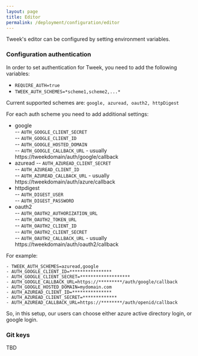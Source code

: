 ```yaml
---
layout: page
title: Editor
permalink: /deployment/configuration/editor
---
```


Tweek's editor can be configured by setting environment variables.

### Configuration authentication

In order to set authentication for Tweek, you need to add the following variables:
- ```REQUIRE_AUTH=true```
- ```TWEEK_AUTH_SCHEMES=*scheme1,scheme2,...*```

Current supported schemes are:
```google, azuread, oauth2, httpDigest```

For each auth scheme you need to add additional settings:
- google  
-- ```AUTH_GOOGLE_CLIENT_SECRET```  
-- ```AUTH_GOOGLE_CLIENT_ID```  
-- ```AUTH_GOOGLE_HOSTED_DOMAIN```  
-- ```AUTH_GOOGLE_CALLBACK_URL``` - usually https://tweekdomain/auth/google/callback  
- azuread
-- ```AUTH_AZUREAD_CLIENT_SECRET```  
-- ```AUTH_AZUREAD_CLIENT_ID```  
-- ```AUTH_AZUREAD_CALLBACK_URL``` - usually https://tweekdomain/auth/azure/callback  
- httpdigest  
-- ```AUTH_DIGEST_USER```  
-- ```AUTH_DIGEST_PASSWORD```
- oauth2  
-- ```AUTH_OAUTH2_AUTHORIZATION_URL```  
-- ```AUTH_OAUTH2_TOKEN_URL```  
-- ```AUTH_OAUTH2_CLIENT_ID```  
-- ```AUTH_OAUTH2_CLIENT_SECRET```  
-- ```AUTH_OAUTH2_CALLBACK_URL```  - usually https://tweekdomain/auth/oauth2/callback

For example:
```
- TWEEK_AUTH_SCHEMES=azuread,google 
- AUTH_GOOGLE_CLIENT_ID=****************
- AUTH_GOOGLE_CLIENT_SECRET=*******************
- AUTH_GOOGLE_CALLBACK_URL=https://*********/auth/google/callback 
- AUTH_GOOGLE_HOSTED_DOMAIN=mydomain.com
- AUTH_AZUREAD_CLIENT_ID=***************
- AUTH_AZUREAD_CLIENT_SECRET=*************
- AUTH_AZUREAD_CALLBACK_URL=https://********/auth/openid/callback 
```

So, in this setup, our users can choose either azure active directory login, or google login.

### Git keys
TBD